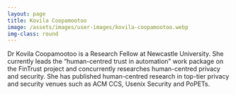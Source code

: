 ```yaml
---
layout: page
title: Kovila Coopamootoo
image: /assets/images/user-images/kovila-coopamootoo.webp
img-class: round
---
```


Dr Kovila Coopamootoo is a Research Fellow at Newcastle University. She currently leads the “human-centred trust in automation” work package on the FinTrust project and concurrently researches human-centred privacy and security. She has published human-centred research in top-tier privacy and security venues such as ACM CCS, Usenix Security and PoPETs.